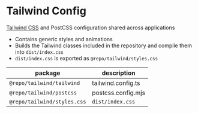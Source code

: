 # Tailwind Config

[Tailwind CSS](https://tailwindcss.com/) and PostCSS configuration shared across applications

-   Contains generic styles and animations
-   Builds the Tailwind classes included in the repository and compile them into `dist/index.css`
-   `dist/index.css` is exported as `@repo/tailwind/styles.css`

| package                     | description        |
| --------------------------- | ------------------ |
| `@repo/tailwind/tailwind`   | tailwind.config.ts |
| `@repo/tailwind/postcss`    | postcss.config.mjs |
| `@repo/tailwind/styles.css` | `dist/index.css`   |

